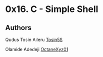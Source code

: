 # 0x16. C - Simple Shell

## Authors
Qudus Tosin Aileru [Tosin5S](https://github.com/Tosin5S) 

Olamide Adedeji [OctaneXyz01](https://github.com/OctaneXyz01)
